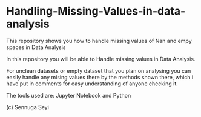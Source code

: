 # Handling-Missing-Values-in-data-analysis
This repository shows you how to handle missing values of Nan and empy spaces in Data Analysis 

In this repository you will be able to Handle missing values in Data Analysis.

For unclean datasets or empty dataset that you plan on analysing you can easily handle any mising values there by the methods shown there, which i have put in comments for easy understanding of anyone checking it.

The tools used are:
Jupyter Notebook and Python

(c) Sennuga Seyi
